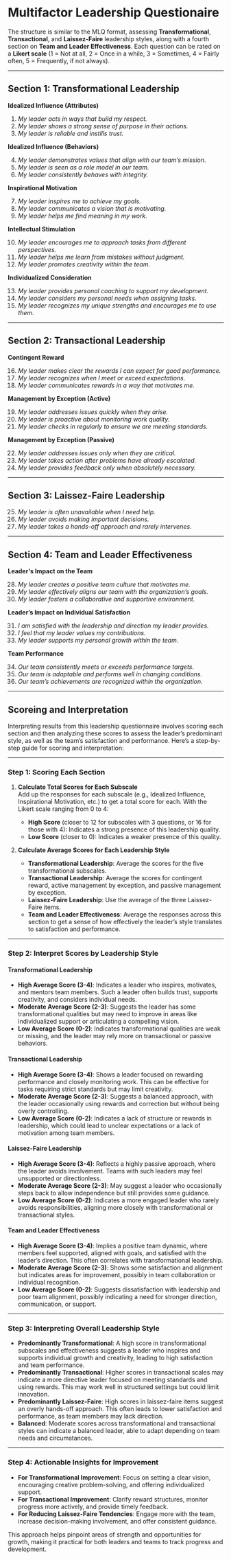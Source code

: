 # Multifactor Leadership Questionaire

The structure is similar to the MLQ format, assessing **Transformational**, **Transactional**, and **Laissez-Faire** leadership styles, along with a fourth section on **Team and Leader Effectiveness**. Each question can be rated on a **Likert scale** (1 = Not at all, 2 = Once in a while, 3 = Sometimes, 4 = Fairly often, 5 = Frequently, if not always).


---

## **Section 1: Transformational Leadership**

**Idealized Influence (Attributes)**

1. *My leader acts in ways that build my respect.*
2. *My leader shows a strong sense of purpose in their actions.*
3. *My leader is reliable and instills trust.*

**Idealized Influence (Behaviors)**

4. *My leader demonstrates values that align with our team’s mission*.
5. *My leader is seen as a role model in our team.*
6. *My leader consistently behaves with integrity.*

**Inspirational Motivation**

7. *My leader inspires me to achieve my goals.*
8. *My leader communicates a vision that is motivating.*
9. *My leader helps me find meaning in my work.*

**Intellectual Stimulation**

10. *My leader encourages me to approach tasks from different perspectives.*
11. *My leader helps me learn from mistakes without judgment.*
12. *My leader promotes creativity within the team.*

**Individualized Consideration**

13. *My leader provides personal coaching to support my development.*
14. *My leader considers my personal needs when assigning tasks.*
15. *My leader recognizes my unique strengths and encourages me to use them.*

---

## **Section 2: Transactional Leadership**

**Contingent Reward**

16. *My leader makes clear the rewards I can expect for good performance.*
17. *My leader recognizes when I meet or exceed expectations.*
18. *My leader communicates rewards in a way that motivates me.*

**Management by Exception (Active)**

19. *My leader addresses issues quickly when they arise.*
20. *My leader is proactive about monitoring work quality.*
21. *My leader checks in regularly to ensure we are meeting standards.*

**Management by Exception (Passive)**

22. *My leader addresses issues only when they are critical.*
23. *My leader takes action after problems have already escalated.*
24. *My leader provides feedback only when absolutely necessary.*

---

## **Section 3: Laissez-Faire Leadership**

25. *My leader is often unavailable when I need help.*
26. *My leader avoids making important decisions.*
27. *My leader takes a hands-off approach and rarely intervenes.*

---

## **Section 4: Team and Leader Effectiveness**

**Leader's Impact on the Team**

28. *My leader creates a positive team culture that motivates me.*
29. *My leader effectively aligns our team with the organization’s goals.*
30. *My leader fosters a collaborative and supportive environment.*

**Leader’s Impact on Individual Satisfaction**

31. *I am satisfied with the leadership and direction my leader provides.*
32. *I feel that my leader values my contributions.*
33. *My leader supports my personal growth within the team.*

**Team Performance**

34. *Our team consistently meets or exceeds performance targets.*
35. *Our team is adaptable and performs well in changing conditions.*
36. *Our team’s achievements are recognized within the organization.*

---
## Scoreing and Interpretation

Interpreting results from this leadership questionnaire involves scoring each section and then analyzing these scores to assess the leader’s predominant style, as well as the team’s satisfaction and performance. Here’s a step-by-step guide for scoring and interpretation:

---

### Step 1: **Scoring Each Section**
1. **Calculate Total Scores for Each Subscale**  
   Add up the responses for each subscale (e.g., Idealized Influence, Inspirational Motivation, etc.) to get a total score for each. With the Likert scale ranging from 0 to 4:
   - **High Score** (closer to 12 for subscales with 3 questions, or 16 for those with 4): Indicates a strong presence of this leadership quality.
   - **Low Score** (closer to 0): Indicates a weaker presence of this quality.

2. **Calculate Average Scores for Each Leadership Style**
   - **Transformational Leadership**: Average the scores for the five transformational subscales.
   - **Transactional Leadership**: Average the scores for contingent reward, active management by exception, and passive management by exception.
   - **Laissez-Faire Leadership**: Use the average of the three Laissez-Faire items.
   - **Team and Leader Effectiveness**: Average the responses across this section to get a sense of how effectively the leader’s style translates to satisfaction and performance.

---

### Step 2: **Interpret Scores by Leadership Style**

#### **Transformational Leadership**
   - **High Average Score (3-4)**: Indicates a leader who inspires, motivates, and mentors team members. Such a leader often builds trust, supports creativity, and considers individual needs.
   - **Moderate Average Score (2-3)**: Suggests the leader has some transformational qualities but may need to improve in areas like individualized support or articulating a compelling vision.
   - **Low Average Score (0-2)**: Indicates transformational qualities are weak or missing, and the leader may rely more on transactional or passive behaviors.

#### **Transactional Leadership**
   - **High Average Score (3-4)**: Shows a leader focused on rewarding performance and closely monitoring work. This can be effective for tasks requiring strict standards but may limit creativity.
   - **Moderate Average Score (2-3)**: Suggests a balanced approach, with the leader occasionally using rewards and correction but without being overly controlling.
   - **Low Average Score (0-2)**: Indicates a lack of structure or rewards in leadership, which could lead to unclear expectations or a lack of motivation among team members.

#### **Laissez-Faire Leadership**
   - **High Average Score (3-4)**: Reflects a highly passive approach, where the leader avoids involvement. Teams with such leaders may feel unsupported or directionless.
   - **Moderate Average Score (2-3)**: May suggest a leader who occasionally steps back to allow independence but still provides some guidance.
   - **Low Average Score (0-2)**: Indicates a more engaged leader who rarely avoids responsibilities, aligning more closely with transformational or transactional styles.

#### **Team and Leader Effectiveness**
   - **High Average Score (3-4)**: Implies a positive team dynamic, where members feel supported, aligned with goals, and satisfied with the leader’s direction. This often correlates with transformational leadership.
   - **Moderate Average Score (2-3)**: Shows some satisfaction and alignment but indicates areas for improvement, possibly in team collaboration or individual recognition.
   - **Low Average Score (0-2)**: Suggests dissatisfaction with leadership and poor team alignment, possibly indicating a need for stronger direction, communication, or support.

---

### Step 3: **Interpreting Overall Leadership Style**

- **Predominantly Transformational**: A high score in transformational subscales and effectiveness suggests a leader who inspires and supports individual growth and creativity, leading to high satisfaction and team performance.
- **Predominantly Transactional**: Higher scores in transactional scales may indicate a more directive leader focused on meeting standards and using rewards. This may work well in structured settings but could limit innovation.
- **Predominantly Laissez-Faire**: High scores in laissez-faire items suggest an overly hands-off approach. This often leads to lower satisfaction and performance, as team members may lack direction.
- **Balanced**: Moderate scores across transformational and transactional styles can indicate a balanced leader, able to adapt depending on team needs and circumstances.

---

### Step 4: **Actionable Insights for Improvement**

- **For Transformational Improvement**: Focus on setting a clear vision, encouraging creative problem-solving, and offering individualized support.
- **For Transactional Improvement**: Clarify reward structures, monitor progress more actively, and provide timely feedback.
- **For Reducing Laissez-Faire Tendencies**: Engage more with the team, increase decision-making involvement, and offer consistent guidance.

This approach helps pinpoint areas of strength and opportunities for growth, making it practical for both leaders and teams to track progress and development.